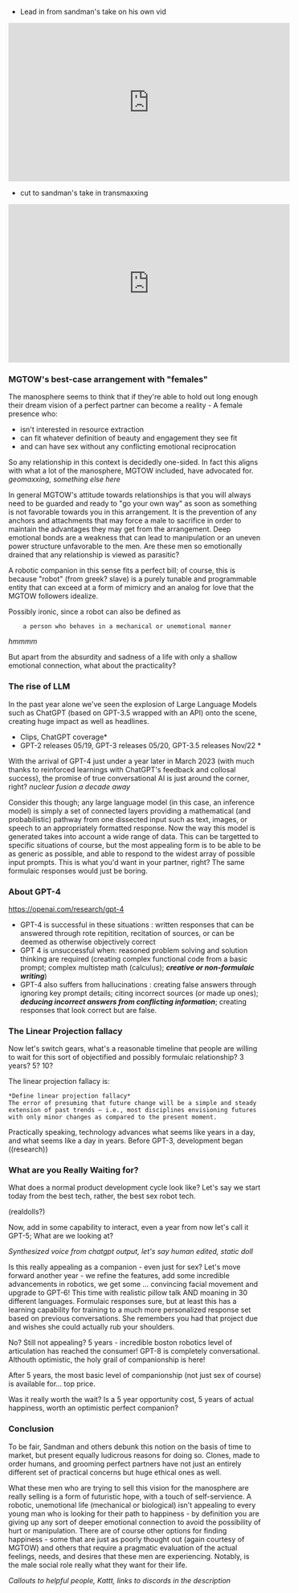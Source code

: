* Lead in from sandman's take on his own vid
<iframe width="560" height="315" src="https://www.youtube.com/embed/DAcn9bAZ114" title="YouTube video player" frameborder="0" allow="accelerometer; autoplay; clipboard-write; encrypted-media; gyroscope; picture-in-picture; web-share" allowfullscreen></iframe>

* cut to sandman's take in transmaxxing
<iframe width="560" height="315" src="https://www.youtube.com/embed/mxw6p6-naJw" title="YouTube video player" frameborder="0" allow="accelerometer; autoplay; clipboard-write; encrypted-media; gyroscope; picture-in-picture; web-share" allowfullscreen></iframe>


### MGTOW's best-case arrangement with "females"

The manosphere seems to think that if they're able to hold out long enough their dream vision of a perfect partner can become a reality - A female presence who:
- isn't interested in resource extraction
- can fit whatever definition of beauty and engagement they see fit
- and can have sex without any conflicting emotional reciprocation

So any relationship in this context is decidedly one-sided. In fact this aligns with what a lot of the manosphere, MGTOW included, have advocated for. *geomaxxing, something else here*

In general MGTOW's attitude towards relationships is that you will always need to be guarded and ready to "go your own way" as soon as something is not favorable towards you in this arrangement. It is the prevention of any anchors and attachments that may force a male to sacrifice in order to maintain the advantages they may get from the arrangement. Deep emotional bonds are a weakness that can lead to manipulation or an uneven power structure unfavorable to the men. Are these men so emotionally drained that any relationship is viewed as parasitic?

A robotic companion in this sense fits a perfect bill; of course, this is because "robot" (from greek? slave) is a purely tunable and programmable entity that can exceed at a form of mimicry and an analog for love that the MGTOW followers idealize.

Possibly ironic, since a robot can also be defined as 
```
    a person who behaves in a mechanical or unemotional manner
```
*hmmmm*

But apart from the absurdity and sadness of a life with only a shallow emotional connection, what about the practicality? 

### The rise of LLM


In the past year alone we've seen the explosion of Large Language Models such as ChatGPT (based on GPT-3.5 wrapped with an API) onto the scene, creating huge impact as well as headlines.

* Clips, ChatGPT coverage*
* GPT-2 releases 05/19, GPT-3 releases 05/20, GPT-3.5 releases Nov/22 *

With the arrival of GPT-4 just under a year later in March 2023 (with much thanks to reinforced learnings with ChatGPT's feedback and collosal success), the promise of true conversational AI is just around the corner, right? *nuclear fusion a decade away*

Consider this though; any large language model (in this case, an inference model) is simply a set of connected layers providing a mathematical (and probabilistic) pathway from one dissected input such as text, images, or speech to an appropriately formatted response. Now the way this model is generated takes into account a wide range of data. This can be targetted to specific situations of course, but the most appealing form is to be able to be as generic as possible, and able to respond to the widest array of possible input prompts. This is what you'd want in your partner, right? The same formulaic responses would just be boring.

### About GPT-4

https://openai.com/research/gpt-4
- GPT-4 is successful in these situations : written responses that can be answered through rote repitition, recitation of sources, or can be deemed as otherwise objectively correct
- GPT 4 is unsuccessful when: reasoned problem solving and solution thinking are required (creating complex functional code from a basic prompt; complex multistep math (calculus); ***creative or non-formulaic writing***)
- GPT-4 also suffers from hallucinations : creating false answers through ignoring key prompt details; citing incorrect sources (or made up ones); ***deducing incorrect answers from conflicting information***; creating responses that look correct but are false.

### The Linear Projection fallacy

Now let's switch gears, what's a reasonable timeline that people are willing to wait for this sort of objectified and possibly formulaic relationship? 3 years? 5? 10?

The linear projection fallacy is: 

```
*Define linear projection fallacy* 
The error of presuming that future change will be a simple and steady extension of past trends – i.e., most disciplines envisioning futures with only minor changes as compared to the present moment.
```

Practically speaking, technology advances what seems like years in a day, and what seems like a day in years. Before GPT-3, development began ((research))

### What are you Really Waiting for?

What does a normal product development cycle look like? Let's say we start today from the best tech, rather, the best sex robot tech. 

(realdolls?)

Now, add in some capability to interact, even a year from now let's call it GPT-5; What are we looking at? 

*Synthesized voice from chatgpt output, let's say human edited, static doll*

Is this really appealing as a companion - even just for sex? Let's move forward another year - we refine the features, add some incredible advancements in robotics, we get some ... convincing facial movement and upgrade to GPT-6! This time with realistic pillow talk AND moaning in 30 different languages. Formulaic responses sure, but at least this has a learning capability for training to a much more personalized response set based on previous conversations. She remembers you had that project due and wishes she could actually rub your shoulders.

No? Still not appealing? 5 years - incredible boston robotics level of articulation has reached the consumer! GPT-8 is completely conversational. Althouth optimistic, the holy grail of companionship is here! 

After 5 years, the most basic level of companionship (not just sex of course) is available for... top price.

Was it really worth the wait? Is a 5 year opportunity cost, 5 years of actual happiness, worth an optimistic perfect companion? 

### Conclusion

To be fair, Sandman and others debunk this notion on the basis of time to market, but present equally ludicrous reasons for doing so. Clones, made to order humans, and grooming perfect partners have not just an entirely different set of practical concerns but huge ethical ones as well.

What these men who are trying to sell this vision for the manosphere are really selling is a form of futuristic hope, with a touch of self-servience. A robotic, unemotional life (mechanical or biological) isn't appealing to every young man who is looking for their path to happiness - by definition you are giving up any sort of deeper emotional connection to avoid the possibility of hurt or manipulation. There are of course other options for finding happiness - some that are just as poorly thought out (again courtesy of MGTOW) and others that require a pragmatic evaluation of the actual feelings, needs, and desires that these men are experiencing. Notably, is the male social role really what they want for their life.

*Callouts to helpful people, Kattt, links to discords in the description*
